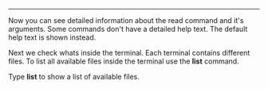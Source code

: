 --------------------------------------------------------------------------------

Now you can see detailed information about the read command and it's arguments. Some commands don't have a detailed help text. The default help text is shown instead.

Next we check whats inside the terminal. Each terminal contains different files. To list all available files inside the terminal use the **list** command.

Type **list** to show a list of available files.

